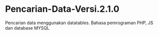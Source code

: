 # Pencarian-Data-Versi.2.1.0
Pencarian data menggunakan datatables. Bahasa pemrograman PHP, JS dan database MYSQL
